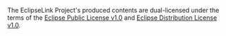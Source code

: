 The EclipseLink Project's produced contents are dual-licensed under the terms of the
[Eclipse Public License v1.0](http://www.eclipse.org/legal/epl-v10.html)
and [Eclipse Distribution License v1.0](http://www.eclipse.org/org/documents/edl-v10.php).